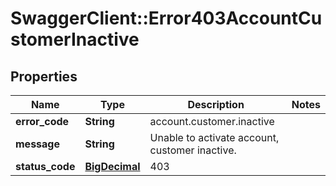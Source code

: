 # SwaggerClient::Error403AccountCustomerInactive

## Properties
Name | Type | Description | Notes
------------ | ------------- | ------------- | -------------
**error_code** | **String** | account.customer.inactive | 
**message** | **String** | Unable to activate account, customer inactive. | 
**status_code** | [**BigDecimal**](BigDecimal.md) | 403 | 

